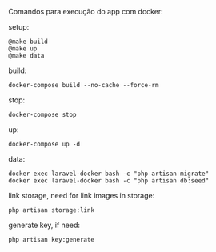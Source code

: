 Comandos para execução do app com docker:

setup:

    @make build
	@make up
	@make data

build:

	docker-compose build --no-cache --force-rm
stop:

	docker-compose stop
up:

	docker-compose up -d
data:

	docker exec laravel-docker bash -c "php artisan migrate"
	docker exec laravel-docker bash -c "php artisan db:seed"
link storage, need for link images in storage:

    php artisan storage:link

generate key, if need:

    php artisan key:generate
